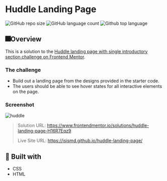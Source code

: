 # Huddle Landing Page
![GitHub repo size](https://img.shields.io/github/repo-size/isismd/huddle-landing-page?color=yellow)
![GitHub language count](https://img.shields.io/github/languages/count/isismd/huddle-landing-page?color=blue)
![Github top language](https://img.shields.io/github/languages/top/isismd/huddle-landing-page?color=orange)
## 🎆Overview

This is a solution to the [Huddle landing page with single introductory section challenge on Frontend Mentor](https://www.frontendmentor.io/challenges/huddle-landing-page-with-a-single-introductory-section-B_2Wvxgi0).

### The challenge
- Build out a landing page from the designs provided in the starter code.
- The users should be able to see hover states for all interactive elements on the page.

### Screenshot

![huddle](https://user-images.githubusercontent.com/97123796/159985105-9319dbb4-250e-4f42-93ff-a7397d9792de.gif)

> Solution URL: https://www.frontendmentor.io/solutions/huddle-landing-page-H16R7Eqz9
> 
> Live Site URL: https://isismd.github.io/huddle-landing-page/

## 🚀 Built with
- CSS
- HTML

